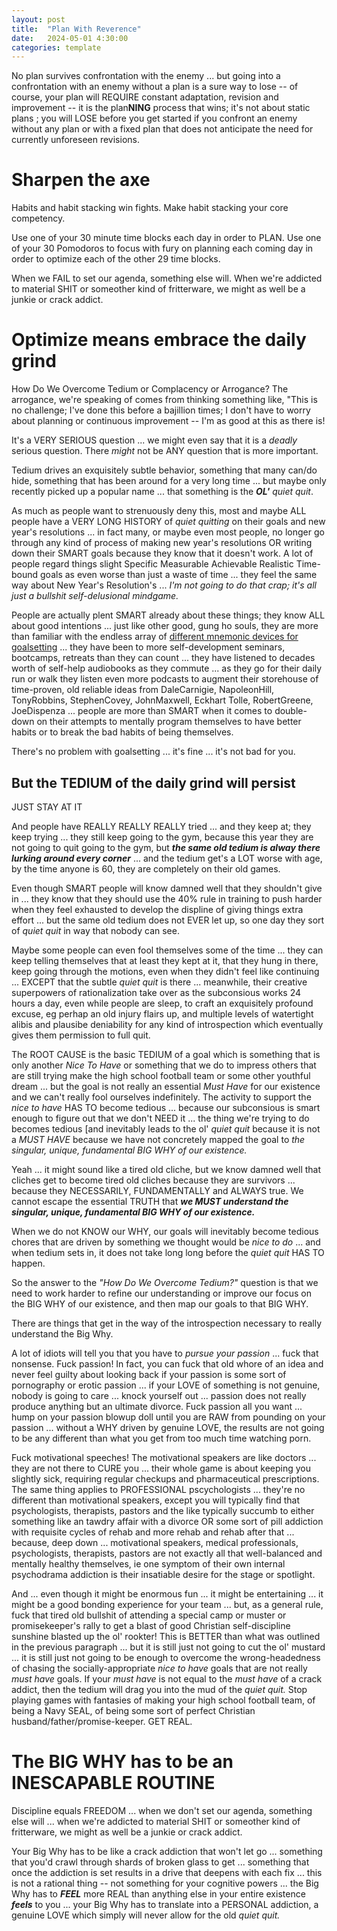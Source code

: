 ```yaml
---
layout: post
title:  "Plan With Reverence"
date:   2024-05-01 4:30:00
categories: template
---
```



No plan survives confrontation with the enemy ... but going into a confrontation with an enemy without a plan is a sure way to lose -- of course, your plan will REQUIRE constant adaptation, revision and improvement -- it is the plan**NING** process that wins; it's not about static plans ; you will LOSE before you get started if you confront an enemy without any plan or with a fixed plan that does not anticipate the need for currently unforeseen revisions.

# Sharpen the axe

Habits and habit stacking win fights. Make habit stacking your core competency.

Use one of your 30 minute time blocks each day in order to PLAN.  Use one of your 30 Pomodoros to focus with fury on planning each coming day in order to optimize each of the other 29 time blocks.

When we FAIL to set our agenda, something else will. When we're addicted to material SHIT or someother kind of fritterware, we might as well be a junkie or crack addict.

# Optimize means embrace the daily grind

How Do We Overcome Tedium or Complacency or Arrogance?  The arrogance, we're speaking of comes from thinking something like, "This is no challenge; I've done this before a bajillion times; I don't have to worry about planning or continuous improvement -- I'm as good at this as there is!

It's a VERY SERIOUS question ... we might even say that it is a *deadly* serious question. There *might* not be ANY question that is more important.

Tedium drives an exquisitely subtle behavior, something that many can/do hide, something that has been around for a very long time ... but maybe only recently picked up a popular name ... that something is the ***OL'*** *quiet quit*.

As much as people want to strenuously deny this, most and maybe ALL people have a VERY LONG HISTORY of *quiet quitting* on their goals and new year's resolutions ... in fact many, or maybe even most people, no longer go through any kind of process of making new year's resolutions OR writing down their SMART goals because they know that it doesn't work. A lot of people regard things slight Specific Measurable Achievable Realistic Time-bound goals as even worse than just a waste of time ... they feel the same way about New Year's Resolution's ... *I'm not going to do that crap; it's all just a bullshit self-delusional mindgame.* 

People are actually plent SMART already about these things; they know ALL about good intentions ... just like other good, gung ho souls, they are more than familiar with the endless array of [different mnemonic devices for goalsetting](https://www.developgoodhabits.com/mnemonic-devices/) ... they have been to more self-development seminars, bootcamps, retreats than they can count ... they have listened to decades worth of self-help audiobooks as they commute ... as they go for their daily run or walk they listen even more podcasts to augment their storehouse of time-proven, old reliable ideas from DaleCarnigie, NapoleonHill, TonyRobbins, StephenCovey, JohnMaxwell, Eckhart Tolle, RobertGreene, JoeDispenza ... people are more than SMART when it comes to double-down on their attempts to mentally program themselves to have better habits or to break the bad habits of being themselves.

There's no problem with goalsetting ... it's fine ... it's not bad for you.

## But the TEDIUM of the daily grind will persist

JUST STAY AT IT

And people have REALLY REALLY REALLY tried ... and they keep at; they keep trying ... they still keep going to the gym, because this year they are not going to quit going to the gym, but ***the same old tedium is alway there lurking around every corner*** ... and the tedium get's a LOT worse with age, by the time anyone is 60, they are completely on their old games.

Even though SMART people will know damned well that they shouldn't give in ... they know that they should use the 40% rule in training to push harder when they feel exhausted to develop the displine of giving things extra effort ... but the same old tedium does not EVER let up, so one day they sort of *quiet quit* in way that nobody can see.

Maybe some people can even fool themselves some of the time ... they can keep telling themselves that at least they kept at it, that they hung in there, keep going through the motions, even when they didn't feel like continuing ... EXCEPT that the subtle *quiet quit* is there ... meanwhile, their creative superpowers of rationalization take over as the subconsious works 24 hours a day, even while people are sleep, to craft an exquisitely profound excuse, eg perhap an old injury flairs up, and multiple levels of watertight alibis and plausibe deniability for any kind of introspection which eventually gives them permission to full quit.

The ROOT CAUSE is the basic TEDIUM of a goal which is something that is only another *Nice To Have* or something that we do to impress others that are still trying make the high school football team or some other youthful dream ... but the goal is not really an essential *Must Have* for our existence and we can't really fool ourselves indefinitely.  The activity to support the *nice to have* HAS TO become tedious  ... because our subconsious is smart enough to figure out that we don't NEED it ... the thing we're trying to do becomes tedious [and inevitably leads to the ol' *quiet quit* because it is not a *MUST HAVE* because we have not concretely mapped the goal to *the singular, unique, fundamental BIG WHY of our existence.*

Yeah ... it might sound like a tired old cliche, but we know damned well that cliches get to become tired old cliches because they are survivors ... because they NECESSARILY, FUNDAMENTALLY and ALWAYS true.  We cannot escape the essential TRUTH that ***we MUST understand the singular, unique, fundamental BIG WHY of our existence.***

When we do not KNOW our WHY, our goals will inevitably become tedious chores that are driven by something we thought would be *nice to do* ... and when tedium sets in, it does not take long long before the *quiet quit* HAS TO happen.

So the answer to the *"How Do We Overcome Tedium?"* question is that we need to work harder to refine our understanding or improve our focus on the BIG WHY of our existence, and then map our goals to that BIG WHY.

There are things that get in the way of the introspection necessary to really understand the Big Why.

A lot of idiots will tell you that you have to *pursue your passion* ... fuck that nonsense. Fuck passion! In fact, you can fuck that old whore of an idea and never feel guilty about looking back if your passion is some sort of pornography or erotic passion ... if your LOVE of something is not genuine, nobody is going to care ... knock yourself out ... passion does not really produce anything but an ultimate divorce. Fuck passion all you want ... hump on your passion blowup doll until you are RAW from pounding on your passion ... without a WHY driven by genuine LOVE, the results are not going to be any different than what you get from too much time watching porn.  

Fuck motivational speeches!  The motivational speakers are like doctors ... they are not there to CURE you ... their whole game is about keeping you slightly sick, requiring regular checkups and pharmaceutical prescriptions.  The same thing applies to PROFESSIONAL pscychologists ... they're no different than motivational speakers, except you will typically find that psychologists, therapists, pastors and the like typically succumb to either something like an tawdry affair with a divorce OR some sort of pill addiction with requisite cycles of rehab and more rehab and rehab after that ... because, deep down ... motivational speakers, medical professionals, psychologists, therapists, pastors are not exactly all that well-balanced and mentally healthy themselves, ie one symptom of their own internal psychodrama addiction is their insatiable desire for the stage or spotlight.

And ... even though it might be enormous fun ... it might be entertaining ... it might be a good bonding experience for your team ... but, as a general rule, fuck that tired old bullshit of attending a special camp or muster or promisekeeper's rally to get a blast of good Christian self-discipline sunshine blasted up the ol' rookter!  This is BETTER than what was outlined in the previous paragraph ... but it is still just not going to cut the ol' mustard ... it is still just not going to be enough to overcome the wrong-headedness of chasing the socially-appropriate *nice to have* goals that are not really *must have* goals. If your *must have* is not equal to the *must have* of a crack addict, then the tedium will drag you into the mud of the *quiet quit.*  Stop playing games with fantasies of making your high school football team, of being a Navy SEAL, of being some sort of perfect Christian husband/father/promise-keeper. GET REAL. 

# The BIG WHY has to be an INESCAPABLE ROUTINE

Discipline equals FREEDOM ... when we don't set our agenda, something else will ... when we're addicted to material SHIT or someother kind of fritterware, we might as well be a junkie or crack addict.

Your Big Why has to be like a crack addiction that won't let go ... something that you'd crawl through shards of broken glass to get ... something that once the addiction is set results in a drive that deepens with each fix ... this is not a rational thing -- not something for your cognitive powers ... the Big Why has to ***FEEL*** more REAL than anything else in your entire existence ***feels*** to you ... your Big Why has to translate into a PERSONAL addiction, a genuine LOVE which simply will never allow for the old *quiet quit.*
